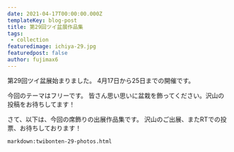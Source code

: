 ```yaml
---
date: 2021-04-17T00:00:00.000Z
templateKey: blog-post
title: 第29回ツイ盆展作品集
tags:
 - collection
featuredimage: ichiya-29.jpg
featuredpost: false
author: fujimax6
---
```

第29回ツイ盆展始まりました。
4月17日から25日までの開催です。

今回のテーマはフリーです。
皆さん思い思いに盆栽を飾ってください。沢山の投稿をお待ちしてます！

さて、以下は、今回の席飾りの出展作品集です。
沢山のご出展、またRTでの投票、お待ちしております！

`markdown:twibonten-29-photos.html`
